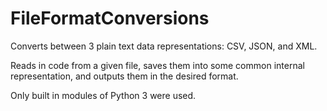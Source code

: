 # FileFormatConversions

Converts between 3 plain text data representations: CSV, JSON, and XML. 

Reads in code from a given file, saves them into some common internal representation, and outputs them in the desired format. 

Only built in modules of Python 3 were used.
